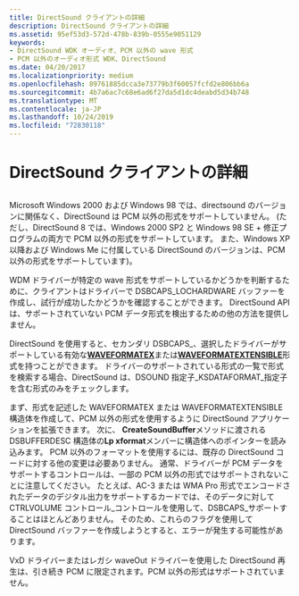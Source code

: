 ```yaml
---
title: DirectSound クライアントの詳細
description: DirectSound クライアントの詳細
ms.assetid: 95ef53d3-572d-478b-839b-0555e9051129
keywords:
- DirectSound WDK オーディオ、PCM 以外の wave 形式
- PCM 以外のオーディオ形式 WDK、DirectSound
ms.date: 04/20/2017
ms.localizationpriority: medium
ms.openlocfilehash: 89761885dcca3e73779b3f60057fcfd2e806bb6a
ms.sourcegitcommit: 4b7a6ac7c68e6ad6f27da5d1dc4deabd5d34b748
ms.translationtype: MT
ms.contentlocale: ja-JP
ms.lasthandoff: 10/24/2019
ms.locfileid: "72830118"
---
```

# <a name="specifics-for-directsound-clients"></a>DirectSound クライアントの詳細


## <span id="specifics_for_directsound_clients"></span><span id="SPECIFICS_FOR_DIRECTSOUND_CLIENTS"></span>


Microsoft Windows 2000 および Windows 98 では、directsound のバージョンに関係なく、DirectSound は PCM 以外の形式をサポートしていません。 (ただし、DirectSound 8 では、Windows 2000 SP2 と Windows 98 SE + 修正プログラムの両方で PCM 以外の形式をサポートしています。 また、Windows XP 以降および Windows Me に付属している DirectSound のバージョンは、PCM 以外の形式をサポートしています)。

WDM ドライバーが特定の wave 形式をサポートしているかどうかを判断するために、クライアントはドライバーで DSBCAPS\_LOCHARDWARE バッファーを作成し、試行が成功したかどうかを確認することができます。 DirectSound API は、サポートされていない PCM データ形式を検出するための他の方法を提供しません。

DirectSound を使用すると、セカンダリ DSBCAPS\_、選択したドライバーがサポートしている有効な[**WAVEFORMATEX**](https://docs.microsoft.com/windows/desktop/api/mmreg/ns-mmreg-twaveformatex)または[**WAVEFORMATEXTENSIBLE**](https://docs.microsoft.com/windows-hardware/drivers/ddi/ksmedia/ns-ksmedia-waveformatextensible)形式を持つことができます。 ドライバーのサポートされている形式の一覧で形式を検索する場合、DirectSound は、DSOUND 指定子\_KSDATAFORMAT\_指定子を含む形式のみをチェックします。

まず、形式を記述した WAVEFORMATEX または WAVEFORMATEXTENSIBLE 構造体を作成して、PCM 以外の形式を使用するように DirectSound アプリケーションを拡張できます。 次に、 **CreateSoundBuffer**メソッドに渡される DSBUFFERDESC 構造体の**Lp xformat**メンバーに構造体へのポインターを読み込みます。 PCM 以外のフォーマットを使用するには、既存の DirectSound コードに対する他の変更は必要ありません。 通常、ドライバーが PCM データをサポートするコントロールは、一部の PCM 以外の形式ではサポートされないことに注意してください。 たとえば、AC-3 または WMA Pro 形式でエンコードされたデータのデジタル出力をサポートするカードでは、そのデータに対して CTRLVOLUME コントロール\_コントロールを使用して、DSBCAPS\_サポートすることはほとんどありません。 そのため、これらのフラグを使用して DirectSound バッファーを作成しようとすると、エラーが発生する可能性があります。

VxD ドライバーまたはレガシ waveOut ドライバーを使用した DirectSound 再生は、引き続き PCM に限定されます。PCM 以外の形式はサポートされていません。

 

 




